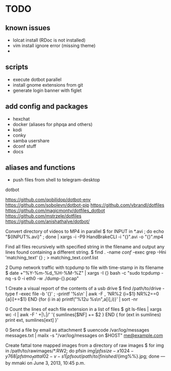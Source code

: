 
# TODO

## known issues
 - lolcat install (RDoc is not installed)
 - vim install ignore error (missing theme)
 -

## scripts
 - execute dotbot parallel
 - install gnome extensions from git
 - generate login banner with figlet

## add config and packages
 - hexchat
 - docker (aliases for phpqa and others)
 - kodi
 - conky
 - samba usershare
 - dconf stuff
 - docs

## aliases and functions
 - push files from shell to telegram-desktop


dotbot

https://github.com/qobilidop/dotbot-env
https://github.com/sobolevn/dotbot-pip
https://github.com/vbrandl/dotfiles
https://github.com/magicmonty/dotfiles_dotbot
https://github.com/mstrzele/dotfiles
https://github.com/anishathalye/dotbot/



Convert directory of videos to MP4 in parallel
 $ for INPUT in *.avi ; do echo "${INPUT%.avi}" ; done | xargs -i -P9  HandBrakeCLI -i "{}".avi -o "{}".mp4

 Find all files recursively with specified string in the filename and output any lines found containing a different string.
 $ find . -name *conf* -exec grep -Hni 'matching_text' {} \; > matching_text.conf.list


2
Dump network traffic with tcpdump to file with time-stamp in its filename
 $ date +"%Y-%m-%d_%H-%M-%Z" | xargs -I {} bash -c "sudo tcpdump -nq -s 0 -i eth0 -w ./dump-{}.pcap"


1
Create a visual report of the contents of a usb drive
 $ find /path/to/drive -type f -exec file -b '{}' \; -printf '%s\n' | awk -F , 'NR%2 {i=$1} NR%2==0 {a[i]+=$1} END {for (i in a) printf("%12u %s\n",a[i],i)}' | sort -nr


0
Count the lines of each file extension in a list of files
 $ git ls-files | xargs wc -l | awk -F ' +|\\.|/' '{ sumlines[$NF] += $2 } END { for (ext in sumlines) print ext, sumlines[ext] }'



0
Send a file by email as attachment
 $ uuencode /var/log/messages messages.txt | mailx -s "/var/log/messages on $HOST" me@example.com


 Create fattal tone mapped images from a directory of raw images
 $ for img in /path/to/rawimages/*.RW2; do pfsin ${img} | pfssize -x 1024 -y 768 | pfstmo_fattal02 -v -s 1 | pfsout /path/to/finished/${img%%}.jpg; done
— by mmaki on June 3, 2013, 10:45 p.m.
